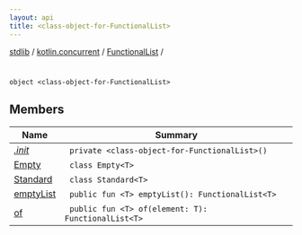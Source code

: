 ```yaml
---
layout: api
title: <class-object-for-FunctionalList>
---
```

[stdlib](../../../index.html) / [kotlin.concurrent](../../index.html) / [FunctionalList](../index.html) / [<class-object-for-FunctionalList>](index.html)

# <class-object-for-FunctionalList>

```
object <class-object-for-FunctionalList>
```
## Members
| Name | Summary |
|------|---------|
|[*.init*](_init_.html)|&nbsp;&nbsp;`private <class-object-for-FunctionalList>()`<br>|
|[Empty](Empty/index.html)|&nbsp;&nbsp;`class Empty<T> `<br>|
|[Standard](Standard/index.html)|&nbsp;&nbsp;`class Standard<T> `<br>|
|[emptyList](emptyList.html)|&nbsp;&nbsp;`public fun <T> emptyList(): FunctionalList<T>`<br>|
|[of](of.html)|&nbsp;&nbsp;`public fun <T> of(element: T): FunctionalList<T>`<br>|
